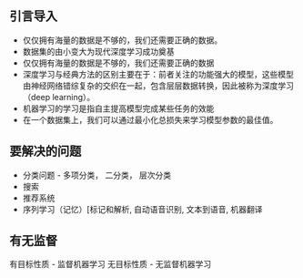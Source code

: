  ## 引言导入
 - 仅仅拥有海量的数据是不够的，我们还需要正确的数据。
 - 数据集的由小变大为现代深度学习成功奠基
 - 仅仅拥有海量的数据是不够的，我们还需要正确的数据
 - 深度学习与经典方法的区别主要在于：前者关注的功能强大的模型，这些模型由神经网络错综复杂的交织在一起，包含层层数据转换，因此被称为深度学习（deep learning）。
 - 机器学习的学习是指自主提高模型完成某些任务的效能
 - 在一个数据集上，我们可以通过最小化总损失来学习模型参数的最佳值。
## 要解决的问题
 - 分类问题 - 多项分类， 二分类， 层次分类
 - 搜索
 - 推荐系统
 - 序列学习（记忆）[标记和解析, 自动语音识别, 文本到语音, 机器翻译
## 有无监督
有目标性质 - 监督机器学习
无目标性质 - 无监督机器学习

<!--stackedit_data:
eyJoaXN0b3J5IjpbLTEyMDUyNTk0NDYsLTgwNjYzMjU4MSw2MD
AwNTQ5NTcsODM4Mzc5MDY5LC0xMzUzMTUzMzIxLC0zNjYwNjI4
ODJdfQ==
-->
